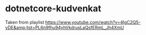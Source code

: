 # dotnetcore-kudvenkat
Taken from playlist https://www.youtube.com/watch?v=4IgC2Q5-yDE&amp;list=PL6n9fhu94yhVkdrusLaQsfERmL_Jh4XmU
